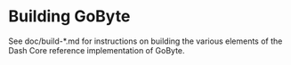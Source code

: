 Building GoByte
===============

See doc/build-*.md for instructions on building the various
elements of the Dash Core reference implementation of GoByte.
